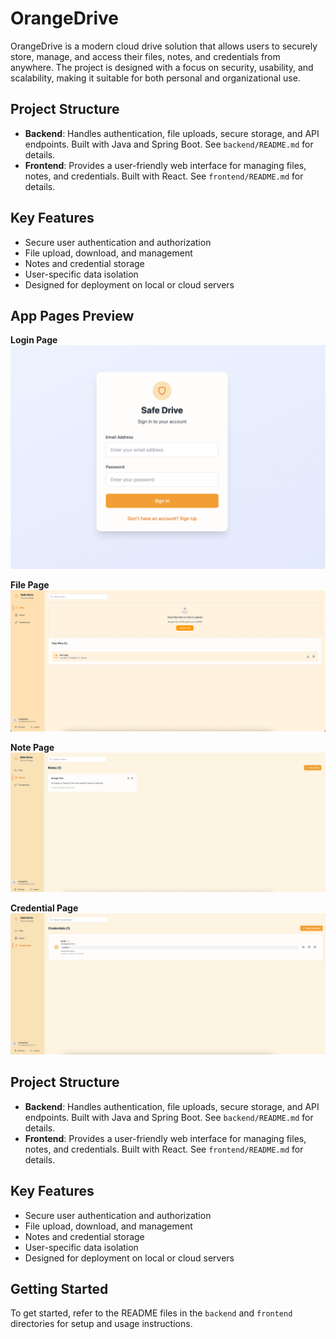 # OrangeDrive

OrangeDrive is a modern cloud drive solution that allows users to securely store, manage, and access their files, notes, and credentials
from anywhere. The project is designed with a focus on security, usability, and scalability, making it suitable for both personal and
organizational use.

## Project Structure

- **Backend**: Handles authentication, file uploads, secure storage, and API endpoints. Built with Java and Spring Boot. See `backend/README.md` for details.
- **Frontend**: Provides a user-friendly web interface for managing files, notes, and credentials. Built with React. See `frontend/README.md` for details.

## Key Features

- Secure user authentication and authorization
- File upload, download, and management
- Notes and credential storage
- User-specific data isolation
- Designed for deployment on local or cloud servers

## App Pages Preview

**Login Page**  
![Login Page](loginPage.png)

**File Page**  
![File Page](filePage.png)

**Note Page**  
![Note Page](notePage.png)

**Credential Page**  
![Credential Page](credentialPage.png)

## Project Structure

- **Backend**: Handles authentication, file uploads, secure storage, and API endpoints. Built with Java and Spring Boot. See `backend/README.md` for details.
- **Frontend**: Provides a user-friendly web interface for managing files, notes, and credentials. Built with React. See `frontend/README.md` for details.

## Key Features

- Secure user authentication and authorization
- File upload, download, and management
- Notes and credential storage
- User-specific data isolation
- Designed for deployment on local or cloud servers

## Getting Started

To get started, refer to the README files in the `backend` and `frontend` directories for setup and usage instructions.
